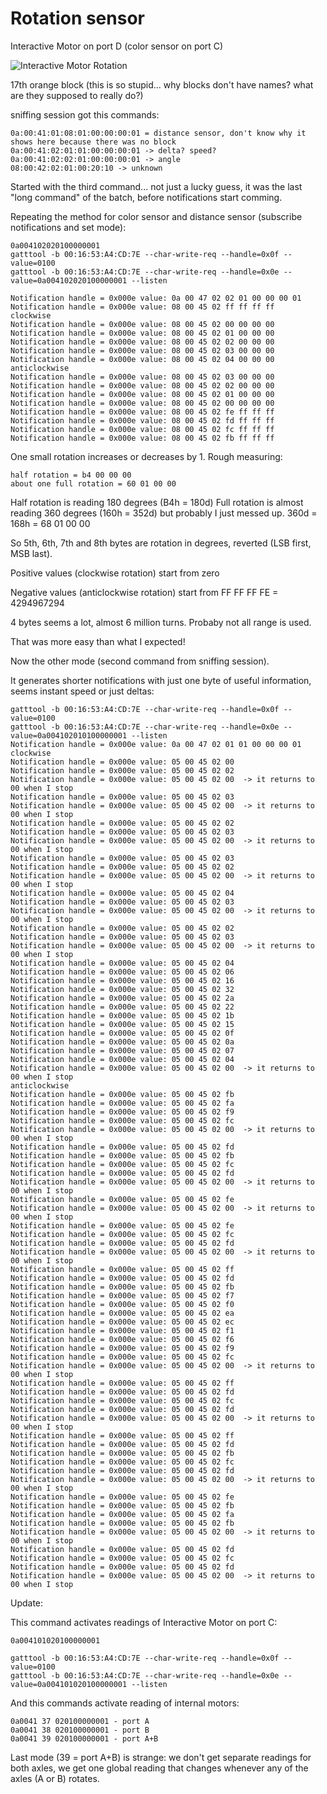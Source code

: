 # Rotation sensor

Interactive Motor on port D (color sensor on port C)

![Interactive Motor Rotation](https://github.com/JorgePe/BOOSTreveng/blob/master/LEGO_BOOST_App_blocks/ExtMotorRotation.png)

17th orange block
(this is so stupid... why blocks don't have names? what are they supposed to really do?)

sniffing session got this commands:

```
0a:00:41:01:08:01:00:00:00:01 = distance sensor, don't know why it shows here because there was no block
0a:00:41:02:01:01:00:00:00:01 -> delta? speed?
0a:00:41:02:02:01:00:00:00:01 -> angle
08:00:42:02:01:00:20:10 -> unknown
```

Started with the third command... not just a lucky guess, it was the last "long command" of the batch, before notifications start comming.

Repeating the method for color sensor and distance sensor (subscribe notifications and set mode):
```
0a004102020100000001
gatttool -b 00:16:53:A4:CD:7E --char-write-req --handle=0x0f --value=0100
gatttool -b 00:16:53:A4:CD:7E --char-write-req --handle=0x0e --value=0a004102020100000001 --listen

Notification handle = 0x000e value: 0a 00 47 02 02 01 00 00 00 01 
Notification handle = 0x000e value: 08 00 45 02 ff ff ff ff 
clockwise
Notification handle = 0x000e value: 08 00 45 02 00 00 00 00 
Notification handle = 0x000e value: 08 00 45 02 01 00 00 00 
Notification handle = 0x000e value: 08 00 45 02 02 00 00 00 
Notification handle = 0x000e value: 08 00 45 02 03 00 00 00 
Notification handle = 0x000e value: 08 00 45 02 04 00 00 00
anticlockwise
Notification handle = 0x000e value: 08 00 45 02 03 00 00 00 
Notification handle = 0x000e value: 08 00 45 02 02 00 00 00 
Notification handle = 0x000e value: 08 00 45 02 01 00 00 00 
Notification handle = 0x000e value: 08 00 45 02 00 00 00 00 
Notification handle = 0x000e value: 08 00 45 02 fe ff ff ff 
Notification handle = 0x000e value: 08 00 45 02 fd ff ff ff 
Notification handle = 0x000e value: 08 00 45 02 fc ff ff ff 
Notification handle = 0x000e value: 08 00 45 02 fb ff ff ff
```

One small rotation increases or decreases by 1.
Rough measuring:
```
half rotation = b4 00 00 00
about one full rotation = 60 01 00 00
```
Half rotation is reading 180 degrees (B4h = 180d)
Full rotation is almost reading 360 degrees (160h = 352d) but probably I just messed up. 
360d = 168h = 68 01 00 00 

So 5th, 6th, 7th and 8th bytes are rotation in degrees, reverted (LSB first, MSB last).

Positive values (clockwise rotation) start from zero

Negative values (anticlockwise rotation) start from FF FF FF FE = 4294967294

4 bytes seems a lot, almost 6 million turns. Probaby not all range is used.

That was more easy than what I expected!

Now the other mode (second command from sniffing session).

It generates shorter notifications with just one byte of useful information, seems instant speed or just deltas:

```
gatttool -b 00:16:53:A4:CD:7E --char-write-req --handle=0x0f --value=0100
gatttool -b 00:16:53:A4:CD:7E --char-write-req --handle=0x0e --value=0a004102010100000001 --listen
Notification handle = 0x000e value: 0a 00 47 02 01 01 00 00 00 01
clockwise
Notification handle = 0x000e value: 05 00 45 02 00 
Notification handle = 0x000e value: 05 00 45 02 02 
Notification handle = 0x000e value: 05 00 45 02 00  -> it returns to 00 when I stop
Notification handle = 0x000e value: 05 00 45 02 03 
Notification handle = 0x000e value: 05 00 45 02 00  -> it returns to 00 when I stop
Notification handle = 0x000e value: 05 00 45 02 02 
Notification handle = 0x000e value: 05 00 45 02 03 
Notification handle = 0x000e value: 05 00 45 02 00  -> it returns to 00 when I stop 
Notification handle = 0x000e value: 05 00 45 02 03 
Notification handle = 0x000e value: 05 00 45 02 02 
Notification handle = 0x000e value: 05 00 45 02 00  -> it returns to 00 when I stop 
Notification handle = 0x000e value: 05 00 45 02 04 
Notification handle = 0x000e value: 05 00 45 02 03 
Notification handle = 0x000e value: 05 00 45 02 00  -> it returns to 00 when I stop 
Notification handle = 0x000e value: 05 00 45 02 02 
Notification handle = 0x000e value: 05 00 45 02 03 
Notification handle = 0x000e value: 05 00 45 02 00  -> it returns to 00 when I stop 
Notification handle = 0x000e value: 05 00 45 02 04 
Notification handle = 0x000e value: 05 00 45 02 06 
Notification handle = 0x000e value: 05 00 45 02 16 
Notification handle = 0x000e value: 05 00 45 02 32 
Notification handle = 0x000e value: 05 00 45 02 2a 
Notification handle = 0x000e value: 05 00 45 02 22 
Notification handle = 0x000e value: 05 00 45 02 1b 
Notification handle = 0x000e value: 05 00 45 02 15 
Notification handle = 0x000e value: 05 00 45 02 0f 
Notification handle = 0x000e value: 05 00 45 02 0a 
Notification handle = 0x000e value: 05 00 45 02 07 
Notification handle = 0x000e value: 05 00 45 02 04 
Notification handle = 0x000e value: 05 00 45 02 00  -> it returns to 00 when I stop
anticlockwise
Notification handle = 0x000e value: 05 00 45 02 fb 
Notification handle = 0x000e value: 05 00 45 02 fa 
Notification handle = 0x000e value: 05 00 45 02 f9 
Notification handle = 0x000e value: 05 00 45 02 fc 
Notification handle = 0x000e value: 05 00 45 02 00  -> it returns to 00 when I stop 
Notification handle = 0x000e value: 05 00 45 02 fd 
Notification handle = 0x000e value: 05 00 45 02 fb 
Notification handle = 0x000e value: 05 00 45 02 fc 
Notification handle = 0x000e value: 05 00 45 02 fd 
Notification handle = 0x000e value: 05 00 45 02 00  -> it returns to 00 when I stop 
Notification handle = 0x000e value: 05 00 45 02 fe 
Notification handle = 0x000e value: 05 00 45 02 00  -> it returns to 00 when I stop 
Notification handle = 0x000e value: 05 00 45 02 fe 
Notification handle = 0x000e value: 05 00 45 02 fc 
Notification handle = 0x000e value: 05 00 45 02 fd 
Notification handle = 0x000e value: 05 00 45 02 00  -> it returns to 00 when I stop 
Notification handle = 0x000e value: 05 00 45 02 ff 
Notification handle = 0x000e value: 05 00 45 02 fd 
Notification handle = 0x000e value: 05 00 45 02 fb 
Notification handle = 0x000e value: 05 00 45 02 f7 
Notification handle = 0x000e value: 05 00 45 02 f0 
Notification handle = 0x000e value: 05 00 45 02 ea 
Notification handle = 0x000e value: 05 00 45 02 ec 
Notification handle = 0x000e value: 05 00 45 02 f1 
Notification handle = 0x000e value: 05 00 45 02 f6 
Notification handle = 0x000e value: 05 00 45 02 f9 
Notification handle = 0x000e value: 05 00 45 02 fc 
Notification handle = 0x000e value: 05 00 45 02 00  -> it returns to 00 when I stop 
Notification handle = 0x000e value: 05 00 45 02 ff 
Notification handle = 0x000e value: 05 00 45 02 fd 
Notification handle = 0x000e value: 05 00 45 02 fc 
Notification handle = 0x000e value: 05 00 45 02 fd 
Notification handle = 0x000e value: 05 00 45 02 00  -> it returns to 00 when I stop 
Notification handle = 0x000e value: 05 00 45 02 ff 
Notification handle = 0x000e value: 05 00 45 02 fd 
Notification handle = 0x000e value: 05 00 45 02 fb 
Notification handle = 0x000e value: 05 00 45 02 fc 
Notification handle = 0x000e value: 05 00 45 02 fd 
Notification handle = 0x000e value: 05 00 45 02 00  -> it returns to 00 when I stop 
Notification handle = 0x000e value: 05 00 45 02 fe 
Notification handle = 0x000e value: 05 00 45 02 fb 
Notification handle = 0x000e value: 05 00 45 02 fa 
Notification handle = 0x000e value: 05 00 45 02 fb 
Notification handle = 0x000e value: 05 00 45 02 00  -> it returns to 00 when I stop 
Notification handle = 0x000e value: 05 00 45 02 fd 
Notification handle = 0x000e value: 05 00 45 02 fc 
Notification handle = 0x000e value: 05 00 45 02 fd 
Notification handle = 0x000e value: 05 00 45 02 00  -> it returns to 00 when I stop 
```

Update:

This command activates readings of Interactive Motor on port C:
```
0a004101020100000001

gatttool -b 00:16:53:A4:CD:7E --char-write-req --handle=0x0f --value=0100
gatttool -b 00:16:53:A4:CD:7E --char-write-req --handle=0x0e --value=0a004101020100000001 --listen
```

And this commands activate reading of internal motors:

```
0a0041 37 020100000001 - port A
0a0041 38 020100000001 - port B
0a0041 39 020100000001 - port A+B
```
Last mode (39 = port A+B) is strange: we don't get separate readings for both axles, we get one global reading that changes whenever any of the axles (A or B) rotates.
